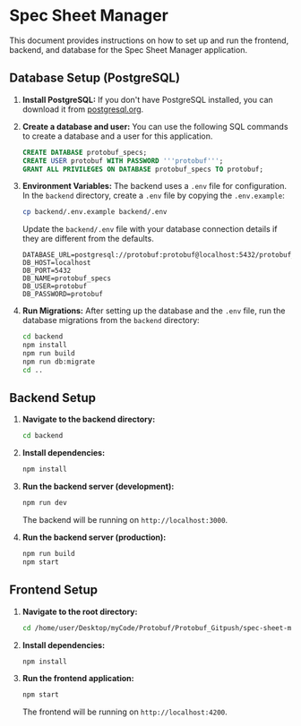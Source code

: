 # Spec Sheet Manager

This document provides instructions on how to set up and run the frontend, backend, and database for the Spec Sheet Manager application.

## Database Setup (PostgreSQL)

1.  **Install PostgreSQL:**
    If you don't have PostgreSQL installed, you can download it from [postgresql.org](https://www.postgresql.org/download/).

2.  **Create a database and user:**
    You can use the following SQL commands to create a database and a user for this application.

    ```sql
    CREATE DATABASE protobuf_specs;
    CREATE USER protobuf WITH PASSWORD '''protobuf''';
    GRANT ALL PRIVILEGES ON DATABASE protobuf_specs TO protobuf;
    ```

3.  **Environment Variables:**
    The backend uses a `.env` file for configuration. In the `backend` directory, create a `.env` file by copying the `.env.example`:

    ```bash
    cp backend/.env.example backend/.env
    ```

    Update the `backend/.env` file with your database connection details if they are different from the defaults.

    ```
    DATABASE_URL=postgresql://protobuf:protobuf@localhost:5432/protobuf_specs
    DB_HOST=localhost
    DB_PORT=5432
    DB_NAME=protobuf_specs
    DB_USER=protobuf
    DB_PASSWORD=protobuf
    ```

4.  **Run Migrations:**
    After setting up the database and the `.env` file, run the database migrations from the `backend` directory:

    ```bash
    cd backend
    npm install
    npm run build
    npm run db:migrate
    cd ..
    ```

## Backend Setup

1.  **Navigate to the backend directory:**
    ```bash
    cd backend
    ```

2.  **Install dependencies:**
    ```bash
    npm install
    ```

3.  **Run the backend server (development):**
    ```bash
    npm run dev
    ```
    The backend will be running on `http://localhost:3000`.

4.  **Run the backend server (production):**
    ```bash
    npm run build
    npm start
    ```

## Frontend Setup

1.  **Navigate to the root directory:**
    ```bash
    cd /home/user/Desktop/myCode/Protobuf/Protobuf_Gitpush/spec-sheet-manager
    ```

2.  **Install dependencies:**
    ```bash
    npm install
    ```

3.  **Run the frontend application:**
    ```bash
    npm start
    ```
    The frontend will be running on `http://localhost:4200`.